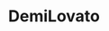 ---
title: DemiLovato
crosslinks:
- DemiLovatoThighs
- livven
- BrasilOnReddit
- DemiLovatoFeet
- hipcleavage
---